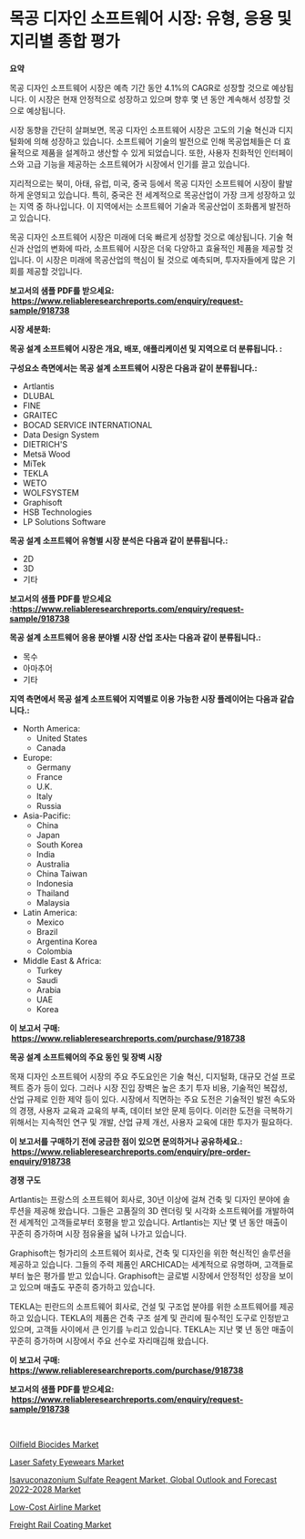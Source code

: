 <p><h1>목공 디자인 소프트웨어 시장: 유형, 응용 및 지리별 종합 평가</h1></p><p><strong>요약</strong></p>
<p><p>목공 디자인 소프트웨어 시장은 예측 기간 동안 4.1%의 CAGR로 성장할 것으로 예상됩니다. 이 시장은 현재 안정적으로 성장하고 있으며 향후 몇 년 동안 계속해서 성장할 것으로 예상됩니다.</p><p>시장 동향을 간단히 살펴보면, 목공 디자인 소프트웨어 시장은 고도의 기술 혁신과 디지털화에 의해 성장하고 있습니다. 소프트웨어 기술의 발전으로 인해 목공업체들은 더 효율적으로 제품을 설계하고 생산할 수 있게 되었습니다. 또한, 사용자 친화적인 인터페이스와 고급 기능을 제공하는 소프트웨어가 시장에서 인기를 끌고 있습니다.</p><p>지리적으로는 북미, 아태, 유럽, 미국, 중국 등에서 목공 디자인 소프트웨어 시장이 활발하게 운영되고 있습니다. 특히, 중국은 전 세계적으로 목공산업이 가장 크게 성장하고 있는 지역 중 하나입니다. 이 지역에서는 소프트웨어 기술과 목공산업이 조화롭게 발전하고 있습니다.</p><p>목공 디자인 소프트웨어 시장은 미래에 더욱 빠르게 성장할 것으로 예상됩니다. 기술 혁신과 산업의 변화에 따라, 소프트웨어 시장은 더욱 다양하고 효율적인 제품을 제공할 것입니다. 이 시장은 미래에 목공산업의 핵심이 될 것으로 예측되며, 투자자들에게 많은 기회를 제공할 것입니다.</p></p>
<p><strong>보고서의 샘플 PDF를 받으세요: &nbsp;<a href="https://www.reliableresearchreports.com/enquiry/request-sample/918738">https://www.reliableresearchreports.com/enquiry/request-sample/918738</a></strong></p>
<p><strong>시장 세분화:</strong></p>
<p><strong> 목공 설계 소프트웨어 시장은 개요, 배포, 애플리케이션 및 지역으로 더 분류됩니다. :</strong></p>
<p><strong>구성요소 측면에서는 목공 설계 소프트웨어 시장은 다음과 같이 분류됩니다.:</strong></p>
<p><ul><li>Artlantis</li><li>DLUBAL</li><li>FINE</li><li>GRAITEC</li><li>BOCAD SERVICE INTERNATIONAL</li><li>Data Design System</li><li>DIETRICH'S</li><li>Metsä Wood</li><li>MiTek</li><li>TEKLA</li><li>WETO</li><li>WOLFSYSTEM</li><li>Graphisoft</li><li>HSB Technologies</li><li>LP Solutions Software</li></ul></p>
<p><strong> 목공 설계 소프트웨어 유형별 시장 분석은 다음과 같이 분류됩니다.:</strong></p>
<p><ul><li>2D</li><li>3D</li><li>기타</li></ul></p>
<p><strong>보고서의 샘플 PDF를 받으세요 :<a href="https://www.reliableresearchreports.com/enquiry/request-sample/918738">https://www.reliableresearchreports.com/enquiry/request-sample/918738</a></strong></p>
<p><strong> 목공 설계 소프트웨어 응용 분야별 시장 산업 조사는 다음과 같이 분류됩니다.:</strong></p>
<p><ul><li>목수</li><li>아마추어</li><li>기타</li></ul></p>
<p><strong>지역 측면에서 목공 설계 소프트웨어 지역별로 이용 가능한 시장 플레이어는 다음과 같습니다.:</strong></p>
<p><ul>
    <li>
        North America:
        <ul>
            <li>United States</li>
            <li>Canada</li>
        </ul>
    </li>
    <li>
        Europe:
        <ul>
            <li>Germany</li>
            <li>France</li>
            <li>U.K.</li>
            <li>Italy</li>
            <li>Russia</li>
        </ul>
    </li>
    <li>
        Asia-Pacific:
        <ul>
            <li>China</li>
            <li>Japan</li>
            <li>South Korea</li>
            <li>India</li>
            <li>Australia</li>
            <li>China Taiwan</li>
            <li>Indonesia</li>
            <li>Thailand</li>
            <li>Malaysia</li>
        </ul>
    </li>
    <li>
        Latin America:
        <ul>
            <li>Mexico</li>
            <li>Brazil</li>
            <li>Argentina Korea</li>
            <li>Colombia</li>
        </ul>
    </li>
    <li>
        Middle East & Africa:
        <ul>
            <li>Turkey</li>
            <li>Saudi</li>
            <li>Arabia</li>
            <li>UAE</li>
            <li>Korea</li>
        </ul>
    </li>
    </ul></p>
<p><strong>이 보고서 구매: &nbsp;<a href="https://www.reliableresearchreports.com/purchase/918738">https://www.reliableresearchreports.com/purchase/918738</a></strong></p>
<p><strong>목공 설계 소프트웨어의 주요 동인 및 장벽 시장</strong></p>
<p><p>목재 디자인 소프트웨어 시장의 주요 주도요인은 기술 혁신, 디지털화, 대규모 건설 프로젝트 증가 등이 있다. 그러나 시장 진입 장벽은 높은 초기 투자 비용, 기술적인 복잡성, 산업 규제로 인한 제약 등이 있다. 시장에서 직면하는 주요 도전은 기술적인 발전 속도와의 경쟁, 사용자 교육과 교육의 부족, 데이터 보안 문제 등이다. 이러한 도전을 극복하기 위해서는 지속적인 연구 및 개발, 산업 규제 개선, 사용자 교육에 대한 투자가 필요하다.</p></p>
<p><strong>이 보고서를 구매하기 전에 궁금한 점이 있으면 문의하거나 공유하세요.: &nbsp;<a href="https://www.reliableresearchreports.com/enquiry/pre-order-enquiry/918738">https://www.reliableresearchreports.com/enquiry/pre-order-enquiry/918738</a></strong></p>
<p><strong>경쟁 구도</strong></p>
<p><p>Artlantis는 프랑스의 소프트웨어 회사로, 30년 이상에 걸쳐 건축 및 디자인 분야에 솔루션을 제공해 왔습니다. 그들은 고품질의 3D 렌더링 및 시각화 소프트웨어를 개발하여 전 세계적인 고객들로부터 호평을 받고 있습니다. Artlantis는 지난 몇 년 동안 매출이 꾸준히 증가하며 시장 점유율을 넓혀 나가고 있습니다.</p><p>Graphisoft는 헝가리의 소프트웨어 회사로, 건축 및 디자인을 위한 혁신적인 솔루션을 제공하고 있습니다. 그들의 주력 제품인 ARCHICAD는 세계적으로 유명하며, 고객들로부터 높은 평가를 받고 있습니다. Graphisoft는 글로벌 시장에서 안정적인 성장을 보이고 있으며 매출도 꾸준히 증가하고 있습니다.</p><p>TEKLA는 핀란드의 소프트웨어 회사로, 건설 및 구조업 분야를 위한 소프트웨어를 제공하고 있습니다. TEKLA의 제품은 건축 구조 설계 및 관리에 필수적인 도구로 인정받고 있으며, 고객들 사이에서 큰 인기를 누리고 있습니다. TEKLA는 지난 몇 년 동안 매출이 꾸준히 증가하며 시장에서 주요 선수로 자리매김해 왔습니다.</p></p>
<p><strong>이 보고서 구매: &nbsp; <a href="https://www.reliableresearchreports.com/purchase/918738">https://www.reliableresearchreports.com/purchase/918738</a></strong></p>
<p><strong>보고서의 샘플 PDF를 받으세요: &nbsp;<a href="https://www.reliableresearchreports.com/enquiry/request-sample/918738">https://www.reliableresearchreports.com/enquiry/request-sample/918738</a></strong><strong></strong></p>
<p>&nbsp;</p>
<p><p><a href="https://view.publitas.com/reportprime-1/oilfield-biocides-market-size-and-examines-its-market-scope-with-a-primary-focus-on-growth-opportunities-and-forecasted-trends-spanning-from-2024-to-2031/">Oilfield Biocides Market</a></p><p><a href="https://issuu.com/reportprime-2/docs/laser-safety-eyewears-market-size-2030.pptx">Laser Safety Eyewears Market</a></p><p><a href="https://summer-dogwood-3e9.notion.site/Isavuconazonium-Sulfate-Reagent-Market-Global-Outlook-and-Forecast-2022-2028-Market-Size-Growth-an-d255fe9750744abebe7304e8197d8c50">Isavuconazonium Sulfate Reagent Market, Global Outlook and Forecast 2022-2028 Market</a></p><p><a href="https://issuu.com/reportprime-2/docs/low-cost-airline-market-size-2030.pptx">Low-Cost Airline Market</a></p><p><a href="https://github.com/irfadac/Market-Research-Report-List-2/blob/main/freight-rail-coating-market.md">Freight Rail Coating Market</a></p></p>